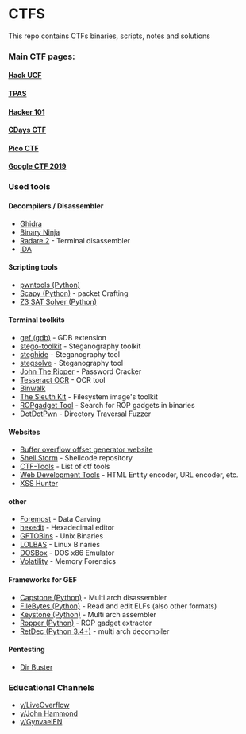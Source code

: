 # CTFS

 This repo contains CTFs binaries, scripts, notes and solutions

### Main CTF pages: 

#### [Hack UCF](https://ctf.hackucf.org/challenges)

#### [TPAS](http://tpas.alunos.dcc.fc.up.pt:5000)

#### [Hacker 101](https://ctf.hacker101.com/ctf)

#### [CDays CTF](https://cybersecuritychallenge.pt)

#### [Pico CTF](https://2018game.picoctf.com)

#### [Google CTF 2019](https://capturetheflag.withgoogle.com)

### Used tools

#### Decompilers / Disassembler
* [Ghidra](https://ghidra-sre.org/)
* [Binary Ninja](https://binary.ninja/)
* [Radare 2](https://rada.re/r/) - Terminal disassembler
* [IDA](https://www.hex-rays.com/products/ida/)

#### Scripting tools
* [pwntools (Python)](http://docs.pwntools.com/en/stable/)
* [Scapy (Python)](https://scapy.net/) - packet Crafting
* [Z3 SAT Solver (Python)](https://github.com/Z3Prover/z3)

#### Terminal toolkits
* [gef (gdb)](https://github.com/hugsy/gef) - GDB extension
* [stego-toolkit](https://github.com/DominicBreuker/stego-toolkit) - Steganography toolkit
* [steghide](http://steghide.sourceforge.net/) - Steganography tool
* [stegsolve](https://github.com/zardus/ctf-tools/tree/master/stegsolve) - Steganography tool
* [John The Ripper](https://www.openwall.com/john/) - Password Cracker
* [Tesseract OCR](https://www.howtoforge.com/tutorial/tesseract-ocr-installation-and-usage-on-ubuntu-16-04/) - OCR tool
* [Binwalk](https://github.com/ReFirmLabs/binwalk)
* [The Sleuth Kit](https://www.sleuthkit.org/sleuthkit/) - Filesystem image's toolkit
* [ROPgadget Tool](https://github.com/JonathanSalwan/ROPgadget) - Search for ROP gadgets in binaries
* [DotDotPwn](https://github.com/wireghoul/dotdotpwn) - Directory Traversal Fuzzer

#### Websites
* [Buffer overflow offset generator website](https://projects.jason-rush.com/tools/buffer-overflow-eip-offset-string-generator/)
* [Shell Storm](shell-storm.org) - Shellcode repository
* [CTF-Tools](https://github.com/zardus/ctf-tools) - List of ctf tools
* [Web Development Tools](https://mothereff.in/) - HTML Entity encoder, URL encoder, etc.
* [XSS Hunter](https://xsshunter.com/)

#### other
* [Foremost](http://foremost.sourceforge.net/) - Data Carving
* [hexedit](https://itsfoss.com/hex-editors-linux/) - Hexadecimal editor
* [GFTOBins](https://gtfobins.github.io/) - Unix Binaries
* [LOLBAS](https://lolbas-project.github.io/#) - Linux Binaries
* [DOSBox](https://www.dosbox.com/) - DOS x86 Emulator
* [Volatility](https://www.volatilityfoundation.org/) - Memory Forensics

#### Frameworks for GEF
 * [Capstone (Python)](http://www.capstone-engine.org/) - Multi arch disassembler
 * [FileBytes (Python)](https://github.com/sashs/filebytes) - Read and edit ELFs (also other formats)
 * [Keystone (Python)](http://www.keystone-engine.org/) - Multi arch assembler
 * [Ropper (Python)](https://github.com/sashs/Ropper) - ROP gadget extractor
 * [RetDec (Python 3.4+)](https://github.com/avast/retdec) - multi arch decompiler

#### Pentesting
 * [Dir Buster](https://www.owasp.org/index.php/Category:OWASP_DirBuster_Project)

### Educational Channels

* [y/LiveOverflow](https://www.youtube.com/channel/UClcE-kVhqyiHCcjYwcpfj9w)
* [y/John Hammond](https://www.youtube.com/channel/UCVeW9qkBjo3zosnqUbG7CFw)
* [y/GynvaelEN](https://www.youtube.com/channel/UCCkVMojdBWS-JtH7TliWkVg)
